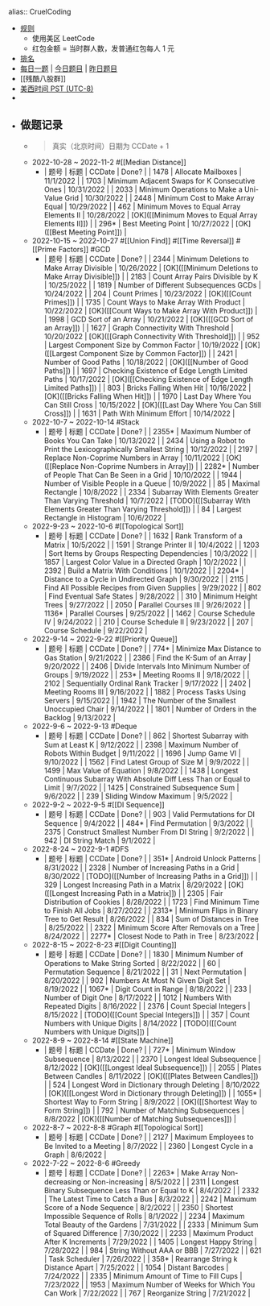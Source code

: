 alias:: CruelCoding

- [规则](http://board.cruelcoding.com/rules.html)
	- 使用美区 LeetCode
	- 红包金额 = 当时群人数，发普通红包每人 1 元
- [排名](http://rank.cruelcoding.com/)
- [每日一题](https://docs.google.com/spreadsheets/d/1kBGyRsSdbGDu7DzjQcC-UkZjZERdrP8-_QyVGXHSrB8/edit#gid=0) | [今日题目](https://ct.singee.site) | [昨日题目](https://ct.singee.site/yesterday)
- [[残酷八股群]]
- [美西时间 PST (UTC-8)](https://time.is/Los_Angeles)
-
- ## 做题记录
	- > 真实（北京时间）日期为 CCDate + 1
	- 2022-10-28 ~ 2022-11-2 #[[Median Distance]]
		- | 题号 | 标题 | CCDate | Done? |
		  | 1478 | Allocate Mailboxes | 11/1/2022 |
		  | 1703 | Minimum Adjacent Swaps for K Consecutive Ones | 10/31/2022 |
		  | 2033 | Minimum Operations to Make a Uni-Value Grid | 10/30/2022 |
		  | 2448 | Minimum Cost to Make Array Equal | 10/29/2022 |
		  | 462 | Minimum Moves to Equal Array Elements II | 10/28/2022 | [OK]([[Minimum Moves to Equal Array Elements II]]) |
		  | 296* | Best Meeting Point | 10/27/2022 | [OK]([[Best Meeting Point]]) |
	- 2022-10-15 ~ 2022-10-27 #[[Union Find]] #[[Time Reversal]] #[[Prime Factors]] #GCD
		- | 题号 | 标题 | CCDate | Done? |
		  | 2344 | Minimum Deletions to Make Array Divisible | 10/26/2022 | [OK]([[Minimum Deletions to Make Array Divisible]]) |
		  | 2183 | Count Array Pairs Divisible by K | 10/25/2022 |
		  | 1819 | Number of Different Subsequences GCDs | 10/24/2022 |
		  | 204 | Count Primes | 10/23/2022 | [OK]([[Count Primes]]) |
		  | 1735 | Count Ways to Make Array With Product | 10/22/2022 | [OK]([[Count Ways to Make Array With Product]]) |
		  | 1998 | GCD Sort of an Array | 10/21/2022 | [OK]([[GCD Sort of an Array]]) |
		  | 1627 | Graph Connectivity With Threshold | 10/20/2022 | [OK]([[Graph Connectivity With Threshold]]) |
		  | 952 | Largest Component Size by Common Factor | 10/19/2022 | [OK]([[Largest Component Size by Common Factor]]) |
		  | 2421 | Number of Good Paths | 10/18/2022 | [OK]([[Number of Good Paths]]) |
		  | 1697 | Checking Existence of Edge Length Limited Paths | 10/17/2022 | [OK]([[Checking Existence of Edge Length Limited Paths]]) |
		  | 803 | Bricks Falling When Hit | 10/16/2022 |  [OK]([[Bricks Falling When Hit]]) |
		  | 1970 | Last Day Where You Can Still Cross  | 10/15/2022 | [OK]([[Last Day Where You Can Still Cross]]) |
		  | 1631 | Path With Minimum Effort | 10/14/2022 |
	- 2022-10-7 ~ 2022-10-14 #Stack
		- | 题号 | 标题 | CCDate | Done? |
		  | 2355* | Maximum Number of Books You Can Take | 10/13/2022 |
		  | 2434 | Using a Robot to Print the Lexicographically Smallest String | 10/12/2022 |
		  | 2197 | Replace Non-Coprime Numbers in Array | 10/11/2022 | [OK]([[Replace Non-Coprime Numbers in Array]]) |
		  | 2282* | Number of People That Can Be Seen in a Grid | 10/10/2022 |
		  | 1944 | Number of Visible People in a Queue | 10/9/2022 |
		  | 85 | Maximal Rectangle | 10/8/2022 |
		  | 2334 | Subarray With Elements Greater Than Varying Threshold | 10/7/2022 | [TODO]([[Subarray With Elements Greater Than Varying Threshold]]) |
		  | 84 |  Largest Rectangle in Histogram | 10/6/2022 |
	- 2022-9-23 ~ 2022-10-6 #[[Topological Sort]]
		- | 题号 | 标题 | CCDate | Done? |
		  | 1632 | Rank Transform of a Matrix | 10/5/2022 |
		  | 1591 | Strange Printer II | 10/4/2022 |
		  | 1203 | Sort Items by Groups Respecting Dependencies | 10/3/2022 |
		  | 1857 | Largest Color Value in a Directed Graph | 10/2/2022 |
		  | 2392 | Build a Matrix With Conditions | 10/1/2022 |
		  | 2204* | Distance to a Cycle in Undirected Graph | 9/30/2022 |
		  | 2115 | Find All Possible Recipes from Given Supplies | 9/29/2022 |
		  | 802 | Find Eventual Safe States | 9/28/2022 |
		  | 310 | Minimum Height Trees | 9/27/2022 |
		  | 2050 | Parallel Courses III | 9/26/2022 |
		  | 1136* | Parallel Courses | 9/25/2022 |
		  | 1462 | Course Schedule IV     | 9/24/2022 |
		  | 210 | Course Schedule II | 9/23/2022 |
		  | 207 | Course Schedule | 9/22/2022 |
	- 2022-9-14 ~ 2022-9-22 #[[Priority Queue]]
		- | 题号 | 标题 | CCDate | Done? |
		  | 774* | Minimize Max Distance to Gas Station | 9/21/2022 |
		  | 2386 | Find the K-Sum of an Array | 9/20/2022 |
		  | 2406 | Divide Intervals Into Minimum Number of Groups | 9/19/2022 |
		  | 253* | Meeting Rooms II | 9/18/2022 |
		  | 2102 | Sequentially Ordinal Rank Tracker | 9/17/2022 |
		  | 2402 | Meeting Rooms III | 9/16/2022 |
		  | 1882 | Process Tasks Using Servers | 9/15/2022 |
		  | 1942 | The Number of the Smallest Unoccupied Chair | 9/14/2022 |
		  | 1801 | Number of Orders in the Backlog | 9/13/2022 |
	- 2022-9-6 ~ 2022-9-13 #Deque
		- | 题号 | 标题 | CCDate | Done? |
		  | 862 | Shortest Subarray with Sum at Least K | 9/12/2022 |
		  | 2398 | Maximum Number of Robots Within Budget | 9/11/2022 |
		  | 1696 | Jump Game VI | 9/10/2022 |
		  | 1562 | Find Latest Group of Size M | 9/9/2022 |
		  | 1499 | Max Value of Equation | 9/8/2022 |
		  | 1438 | Longest Continuous Subarray With Absolute Diff Less Than or Equal to Limit | 9/7/2022 |
		  | 1425 | Constrained Subsequence Sum | 9/6/2022 |
		  | 239 | Sliding Window Maximum | 9/5/2022 |
	- 2022-9-2 ~ 2022-9-5 #[[DI Sequence]]
		- | 题号 | 标题 | CCDate | Done? |
		  | 903 | Valid Permutations for DI Sequence | 9/4/2022 |
		  | 484* | Find Permutation | 9/3/2022 |
		  | 2375 | Construct Smallest Number From DI String | 9/2/2022 |
		  | 942 | DI String Match | 9/1/2022 |
	- 2022-8-24 ~ 2022-9-1 #DFS
		- | 题号 | 标题 | CCDate | Done? |
		  | 351* | Android Unlock Patterns | 8/31/2022 |
		  | 2328 | Number of Increasing Paths in a Grid | 8/30/2022 | [TODO]([[Number of Increasing Paths in a Grid]]) |
		  | 329 | Longest Increasing Path in a Matrix | 8/29/2022 | [OK]([[Longest Increasing Path in a Matrix]]) |
		  | 2305 | Fair Distribution of Cookies | 8/28/2022 |
		  | 1723 | Find Minimum Time to Finish All Jobs | 8/27/2022 |
		  | 2313* | Minimum Flips in Binary Tree to Get Result | 8/26/2022 |
		  | 834 | Sum of Distances in Tree | 8/25/2022 |
		  | 2322 | Minimum Score After Removals on a Tree | 8/24/2022 |
		  | 2277* | Closest Node to Path in Tree | 8/23/2022 |
	- 2022-8-15 ~ 2022-8-23 #[[Digit Counting]]
		- | 题号 | 标题 | CCDate | Done? |
		  | 1830 | Minimum Number of Operations to Make String Sorted | 8/22/2022 |
		  | 60 | Permutation Sequence | 8/21/2022 |
		  | 31 | Next Permutation | 8/20/2022 |
		  | 902 | Numbers At Most N Given Digit Set | 8/19/2022 |
		  | 1067* | Digit Count in Range | 8/18/2022 |
		  | 233 | Number of Digit One | 8/17/2022 |
		  | 1012 | Numbers With Repeated Digits | 8/16/2022 |
		  | 2376 | Count Special Integers | 8/15/2022 | [TODO]([[Count Special Integers]]) |
		  | 357 | Count Numbers with Unique Digits | 8/14/2022 | [TODO]([[Count Numbers with Unique Digits]]) |
	- 2022-8-9 ~ 2022-8-14 #[[State Machine]]
		- | 题号 | 标题 | CCDate | Done? |
		  | 727* | Minimum Window Subsequence | 8/13/2022 |
		  | 2370 | Longest Ideal Subsequence | 8/12/2022 | [OK]([[Longest Ideal Subsequence]]) |
		  | 2055 | Plates Between Candles | 8/11/2022 | [OK]([[Plates Between Candles]]) |
		  | 524 | Longest Word in Dictionary through Deleting | 8/10/2022 | [OK]([[Longest Word in Dictionary through Deleting]]) |
		  | 1055* | Shortest Way to Form String | 8/9/2022 | [OK]([[Shortest Way to Form String]]) |
		  | 792 | Number of Matching Subsequences | 8/8/2022 | [OK]([[Number of Matching Subsequences]]) |
	- 2022-8-7 ~ 2022-8-8 #Graph #[[Topological Sort]]
		- | 题号 | 标题 | CCDate | Done? |
		  | 2127 | Maximum Employees to Be Invited to a Meeting | 8/7/2022 |
		  | 2360 | Longest Cycle in a Graph | 8/6/2022 |
	- 2022-7-22 ~ 2022-8-6 #Greedy
		- | 题号 | 标题 | CCDate | Done? |
		  | 2263* | Make Array Non-decreasing or Non-increasing | 8/5/2022 |
		  | 2311 | Longest Binary Subsequence Less Than or Equal to K | 8/4/2022 |
		  | 2332 | The Latest Time to Catch a Bus | 8/3/2022 |
		  | 2242 | Maximum Score of a Node Sequence | 8/2/2022 |
		  | 2350 | Shortest Impossible Sequence of Rolls | 8/1/2022 |
		  | 2234 | Maximum Total Beauty of the Gardens | 7/31/2022 |
		  | 2333 | Minimum Sum of Squared Difference | 7/30/2022 |
		  | 2233 | Maximum Product After K Increments | 7/29/2022 |
		  | 1405 | Longest Happy String | 7/28/2022 |
		  | 984 | String Without AAA or BBB | 7/27/2022 |
		  | 621 | Task Scheduler | 7/26/2022 |
		  | 358* | Rearrange String k Distance Apart | 7/25/2022 |
		  | 1054 | Distant Barcodes | 7/24/2022 |
		  | 2335 | Minimum Amount of Time to Fill Cups | 7/23/2022 |
		  | 1953 | Maximum Number of Weeks for Which You Can Work | 7/22/2022 |
		  | 767 | Reorganize String | 7/21/2022 |
